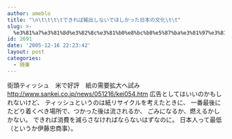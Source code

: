```yaml
---
author: ameblo
title: "\n\t\t\t\tできれば輸出しないでほしかった日本の文化\t\t"
slug: >-
  %e3%81%a7%e3%81%8d%e3%82%8c%e3%81%b0%e8%bc%b8%e5%87%ba%e3%81%97%e3%81%aa%e3%81%84%e3%81%a7%e3%81%bb%e3%81%97%e3%81%8b%e3%81%a3%e3%81%9f%e6%97%a5%e6%9c%ac%e3%81%ae%e6%96%87%e5%8c%96
id: 2691
date: '2005-12-16 22:23:42'
layout: post
categories:
  - 随筆
---
```


街頭ティッシュ　米で好評　紙の需要拡大へ試み http://www.sankei.co.jp/news/051216/kei054.htm 広告としてはいいのかもしれないけど、 ティッシュというのは紙リサイクルを考えたときに、 一番最後にたどり着くべき場所で、つかった後は流されるか、 ごみになるか、燃えるかしかない。 できれば消費を減らさなければならないはずなのに。 日本人って最低（というか伊藤忠商事）。